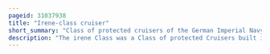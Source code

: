 ```yaml
---
pageid: 31037938
title: "Irene-class cruiser"
short_summary: "Class of protected cruisers of the German Imperial Navy"
description: "The irene Class was a Class of protected Cruisers built in the late 1880S by the german imperial Navy. The Class consisted of two Ships Irene and Prinzess Wilhelm they were the first protected Cruisers built by the german Navy. As built the Ships were armed with a main Battery of 14 15cm Guns and had a top Speed of 18 Knots. They were modernized in 1899–1905, and their armament was upgraded with new, quick-firing guns."
---
```

